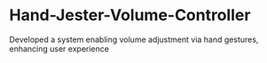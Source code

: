 # Hand-Jester-Volume-Controller
Developed a system enabling volume adjustment via hand gestures, enhancing user experience
